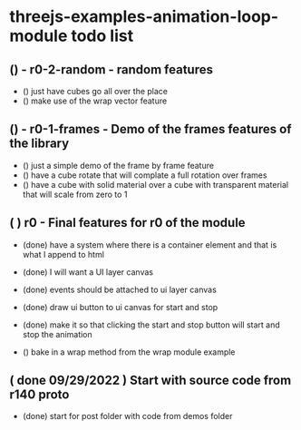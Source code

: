 # threejs-examples-animation-loop-module todo list

## () - r0-2-random - random features
* () just have cubes go all over the place
* () make use of the wrap vector feature

## () - r0-1-frames - Demo of the frames features of the library
* () just a simple demo of the frame by frame feature
* () have a cube rotate that will complate a full rotation over frames
* () have a cube with solid material over a cube with transparent material that will scale from zero to 1

## ( ) r0 - Final features for r0 of the module
* (done) have a system where there is a container element and that is what I append to html
* (done) I will want a UI layer canvas
* (done) events should be attached to ui layer canvas
* (done) draw ui button to ui canvas for start and stop
* (done) make it so that clicking the start and stop button will start and stop the animation

* () bake in a wrap method from the wrap module example


## ( done 09/29/2022 ) Start with source code from r140 proto
* (done) start for post folder with code from demos folder